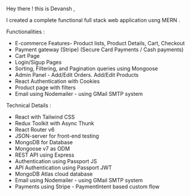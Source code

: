 Hey there ! this is Devansh ,

I created a complete functional full stack web application usng MERN . 

Functionalities :
* E-commerce Features- Product lists, Product Details, Cart, Checkout
* Payment gateway (Stripe) (Secure Card Payments / Cash payments)
* Cart Page
* Login/Sigup Pages
* Sorting, Filtering, and Pagination queries using Mongoose
* Admin Panel - Add/Edit Orders. Add/Edit Products
* React Authentication with Cookies
* Product page with filters
* Email using Nodemailer - using GMail SMTP system

Technical Details :
* React with Tailwind CSS
* Redux Toolkit with Async Thunk
* React Router v6
* JSON-server for front-end testing
* MongoDB for Database
* Mongoose v7 as ODM
* REST API using Express
* Authentication using Passport JS
* API Authentication using Passport JWT
* MongoDB Atlas cloud database
* Email using Nodemailer - using GMail SMTP system
* Payments using Stripe - PaymentIntent based custom flow

